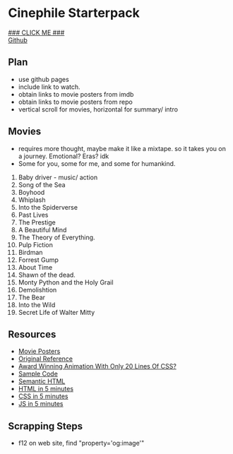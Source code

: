 # Cinephile Starterpack
[### CLICK ME ###](https://bentjh01.github.io/cinephile_starterpack/)  
[Github](https://github.com/bentjh01/cinephile_starterpack.git)
## Plan
- use github pages
- include link to watch. 
- obtain links to movie posters from imdb
- obtain links to movie posters from repo
- vertical scroll for movies, horizontal for summary/ intro
## Movies
- requires more thought, maybe make it like a mixtape. so it takes you on a journey. Emotional? Eras? idk
- Some for you, some for me, and some for humankind. 
1. Baby driver - music/ action
2. Song of the Sea
3. Boyhood
4. Whiplash
5. Into the Spiderverse
6. Past Lives
7. The Prestige
8. A Beautiful Mind
9. The Theory of Everything. 
10. Pulp Fiction
11. Birdman
12. Forrest Gump
13. About Time
14. Shawn of the dead. 
15. Monty Python and the Holy Grail
16. Demolishtion
17. The Bear
18. Into the Wild
19. Secret Life of Walter Mitty
## Resources
- [Movie Posters](https://www.imdb.com/)
- [Original Reference](https://camillemormal.com/)
- [Award Winning Animation With Only 20 Lines Of CSS?](https://youtu.be/PkADl0HubMY?si=7ZvSY1T_PgTp2Jb6)
- [Sample Code](https://codepen.io/Hyperplexed/pen/MWXBRBp)
- [Semantic HTML](https://www.semrush.com/blog/semantic-html5-guide/)
- [HTML in 5 minutes](https://youtu.be/salY_Sm6mv4?si=VPo_CUCIw7ROl2n_)
- [CSS in 5 minutes](https://youtu.be/Z4pCqK-V_Wo?si=2AmCQQuuTLLBY4mf)
- [JS in 5 minutes](https://youtu.be/c-I5S_zTwAc?si=MuJ79FseiDv8-HpG)
## Scrapping Steps
- f12 on web site, find "property='og:image'"
